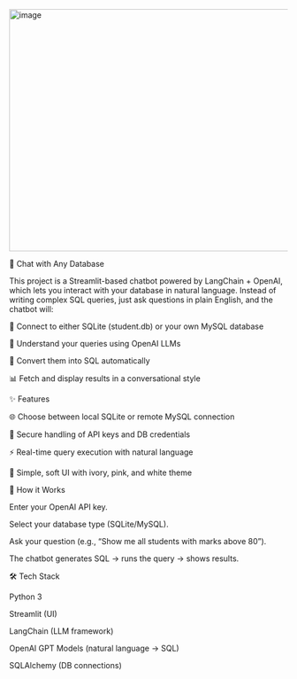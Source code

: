 <img width="959" height="437" alt="image" src="https://github.com/user-attachments/assets/c6aad4b7-04de-408a-ab8b-bb612ec7f894" />

🦜 Chat with Any Database

This project is a Streamlit-based chatbot powered by LangChain + OpenAI, which lets you interact with your database in natural language.
Instead of writing complex SQL queries, just ask questions in plain English, and the chatbot will:

🔗 Connect to either SQLite (student.db) or your own MySQL database

💬 Understand your queries using OpenAI LLMs

📝 Convert them into SQL automatically

📊 Fetch and display results in a conversational style

✨ Features

🌐 Choose between local SQLite or remote MySQL connection

🔑 Secure handling of API keys and DB credentials

⚡ Real-time query execution with natural language

🎨 Simple, soft UI with ivory, pink, and white theme

🚀 How it Works

Enter your OpenAI API key.

Select your database type (SQLite/MySQL).

Ask your question (e.g., “Show me all students with marks above 80”).

The chatbot generates SQL → runs the query → shows results.

🛠️ Tech Stack

Python 3

Streamlit (UI)

LangChain (LLM framework)

OpenAI GPT Models (natural language → SQL)

SQLAlchemy (DB connections)
